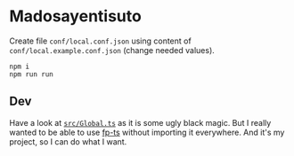 # Madosayentisuto

Create file `conf/local.conf.json` using content of `conf/local.example.conf.json` (change needed values).

    npm i
    npm run run


## Dev

Have a look at [`src/Global.ts`](src/Global.ts) as it is some ugly black magic. But I really wanted to be able to use [fp-ts](https://gcanti.github.io/fp-ts) without importing it everywhere. And it's my project, so I can do what I want.
